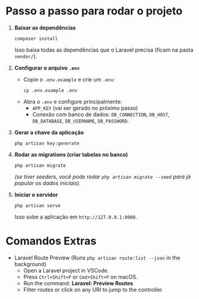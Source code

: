 # Passo a passo para rodar o projeto

1. **Baixar as dependências**

   <pre class="overflow-visible!" data-start="199" data-end="233"><div class="contain-inline-size rounded-2xl relative bg-token-sidebar-surface-primary"><div class="sticky top-9"><div class="absolute end-0 bottom-0 flex h-9 items-center pe-2"><div class="bg-token-bg-elevated-secondary text-token-text-secondary flex items-center gap-4 rounded-sm px-2 font-sans text-xs"></div></div></div><div class="overflow-y-auto p-4" dir="ltr"><code class="whitespace-pre! language-bash"><span><span>composer install
   </span></span></code></div></div></pre>

   Isso baixa todas as dependências que o Laravel precisa (ficam na pasta `vendor/`).
2. **Configurar o arquivo `.env`**

   * Copie o `.env.example` e crie um `.env`:
     <pre class="overflow-visible!" data-start="407" data-end="449"><div class="contain-inline-size rounded-2xl relative bg-token-sidebar-surface-primary"><div class="sticky top-9"><div class="absolute end-0 bottom-0 flex h-9 items-center pe-2"><div class="bg-token-bg-elevated-secondary text-token-text-secondary flex items-center gap-4 rounded-sm px-2 font-sans text-xs"></div></div></div><div class="overflow-y-auto p-4" dir="ltr"><code class="whitespace-pre! language-bash"><span><span>cp</span><span> .env.example .</span><span>env</span><span>
     </span></span></code></div></div></pre>
   * Abra o `.env` e configure principalmente:
     * `APP_KEY` (vai ser gerado no próximo passo)
     * Conexão com banco de dados: `DB_CONNECTION`, `DB_HOST`, `DB_DATABASE`, `DB_USERNAME`, `DB_PASSWORD`.
3. **Gerar a chave da aplicação**

   <pre class="overflow-visible!" data-start="694" data-end="736"><div class="contain-inline-size rounded-2xl relative bg-token-sidebar-surface-primary"><div class="sticky top-9"><div class="absolute end-0 bottom-0 flex h-9 items-center pe-2"><div class="bg-token-bg-elevated-secondary text-token-text-secondary flex items-center gap-4 rounded-sm px-2 font-sans text-xs"></div></div></div><div class="overflow-y-auto p-4" dir="ltr"><code class="whitespace-pre! language-bash"><span><span>php artisan key:generate
   </span></span></code></div></div></pre>
4. **Rodar as migrations (criar tabelas no banco)**

   <pre class="overflow-visible!" data-start="793" data-end="830"><div class="contain-inline-size rounded-2xl relative bg-token-sidebar-surface-primary"><div class="sticky top-9"><div class="absolute end-0 bottom-0 flex h-9 items-center pe-2"><div class="bg-token-bg-elevated-secondary text-token-text-secondary flex items-center gap-4 rounded-sm px-2 font-sans text-xs"></div></div></div><div class="overflow-y-auto p-4" dir="ltr"><code class="whitespace-pre! language-bash"><span><span>php artisan migrate
   </span></span></code></div></div></pre>

   *(se tiver seeders, você pode rodar `php artisan migrate --seed` para já popular os dados iniciais).*
5. **Iniciar o servidor**

   <pre class="overflow-visible!" data-start="966" data-end="1001"><div class="contain-inline-size rounded-2xl relative bg-token-sidebar-surface-primary"><div class="sticky top-9"><div class="absolute end-0 bottom-0 flex h-9 items-center pe-2"><div class="bg-token-bg-elevated-secondary text-token-text-secondary flex items-center gap-4 rounded-sm px-2 font-sans text-xs"></div></div></div><div class="overflow-y-auto p-4" dir="ltr"><code class="whitespace-pre! language-bash"><span><span>php artisan serve
   </span></span></code></div></div></pre>

   Isso sobe a aplicação em `http://127.0.0.1:8000`.

# Comandos Extras

- Laravel Route Preview (Runs `php artisan route:list --json` in the background)
  - Open a Laravel project in VSCode.
  - Press `Ctrl+Shift+P` or `Cmd+Shift+P` on macOS.
  - Run the command: **Laravel: Preview Routes**
  - Filter routes or click on any URI to jump to the controller.
